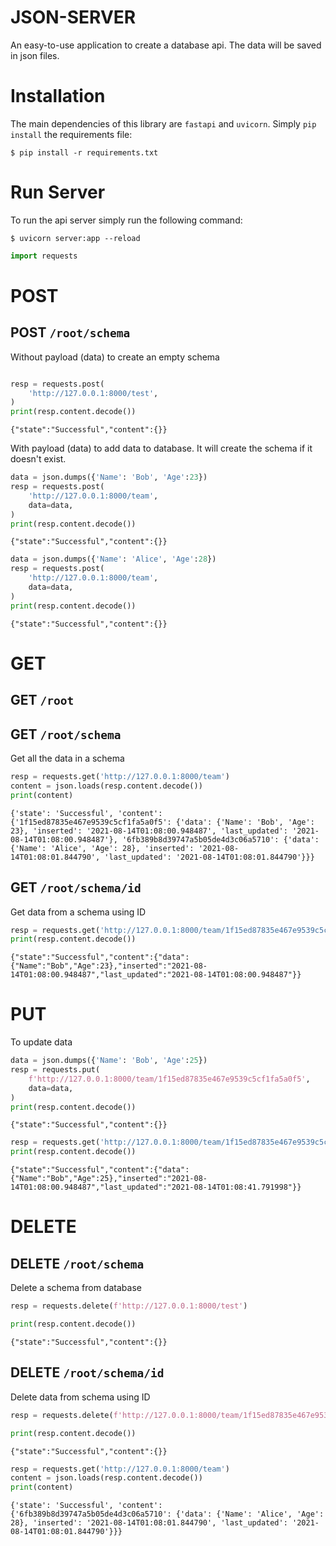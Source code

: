 # JSON-SERVER
An easy-to-use application to create a database api. The data will be saved in json files.

# Installation
The main dependencies of this library are `fastapi` and `uvicorn`. Simply `pip install` the requirements file:

`$ pip install -r requirements.txt`

# Run Server
To run the api server simply run the following command:

`$ uvicorn server:app --reload`


```python
import requests
```

# POST

## POST `/root/schema`
Without payload (data) to create an empty schema


```python

resp = requests.post(
    'http://127.0.0.1:8000/test',
)
print(resp.content.decode())
```

    {"state":"Successful","content":{}}
    

With payload (data) to add data to database. It will create the schema if it doesn't exist.


```python
data = json.dumps({'Name': 'Bob', 'Age':23})
resp = requests.post(
    'http://127.0.0.1:8000/team',
    data=data,
)
print(resp.content.decode())
```

    {"state":"Successful","content":{}}
    


```python
data = json.dumps({'Name': 'Alice', 'Age':28})
resp = requests.post(
    'http://127.0.0.1:8000/team',
    data=data,
)
print(resp.content.decode())
```

    {"state":"Successful","content":{}}
    

# GET

## GET `/root`

## GET `/root/schema`
Get all the data in a schema


```python
resp = requests.get('http://127.0.0.1:8000/team')
content = json.loads(resp.content.decode())
print(content)
```

    {'state': 'Successful', 'content': {'1f15ed87835e467e9539c5cf1fa5a0f5': {'data': {'Name': 'Bob', 'Age': 23}, 'inserted': '2021-08-14T01:08:00.948487', 'last_updated': '2021-08-14T01:08:00.948487'}, '6fb389b8d39747a5b05de4d3c06a5710': {'data': {'Name': 'Alice', 'Age': 28}, 'inserted': '2021-08-14T01:08:01.844790', 'last_updated': '2021-08-14T01:08:01.844790'}}}
    

## GET `/root/schema/id`
Get data from a schema using ID


```python
resp = requests.get('http://127.0.0.1:8000/team/1f15ed87835e467e9539c5cf1fa5a0f5')
print(resp.content.decode())
```

    {"state":"Successful","content":{"data":{"Name":"Bob","Age":23},"inserted":"2021-08-14T01:08:00.948487","last_updated":"2021-08-14T01:08:00.948487"}}
    

# PUT
To update data


```python
data = json.dumps({'Name': 'Bob', 'Age':25})
resp = requests.put(
    f'http://127.0.0.1:8000/team/1f15ed87835e467e9539c5cf1fa5a0f5',
    data=data,
)
print(resp.content.decode())
```

    {"state":"Successful","content":{}}
    


```python
resp = requests.get('http://127.0.0.1:8000/team/1f15ed87835e467e9539c5cf1fa5a0f5')
print(resp.content.decode())
```

    {"state":"Successful","content":{"data":{"Name":"Bob","Age":25},"inserted":"2021-08-14T01:08:00.948487","last_updated":"2021-08-14T01:08:41.791998"}}
    

# DELETE

## DELETE `/root/schema`
Delete a schema from database


```python
resp = requests.delete(f'http://127.0.0.1:8000/test')

print(resp.content.decode())
```

    {"state":"Successful","content":{}}
    

## DELETE `/root/schema/id`
Delete data from schema using ID


```python
resp = requests.delete(f'http://127.0.0.1:8000/team/1f15ed87835e467e9539c5cf1fa5a0f5')

print(resp.content.decode())
```

    {"state":"Successful","content":{}}
    


```python
resp = requests.get('http://127.0.0.1:8000/team')
content = json.loads(resp.content.decode())
print(content)
```

    {'state': 'Successful', 'content': {'6fb389b8d39747a5b05de4d3c06a5710': {'data': {'Name': 'Alice', 'Age': 28}, 'inserted': '2021-08-14T01:08:01.844790', 'last_updated': '2021-08-14T01:08:01.844790'}}}
    
